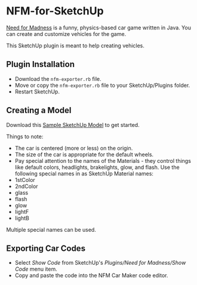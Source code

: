 NFM-for-SketchUp
================

[Need for Madness](http://www.needformadness.com/developer/) is a funny, physics-based car game written in Java. You can create and customize vehicles for the game.

This SketchUp plugin is meant to help creating vehicles.



## Plugin Installation ##


* Download the `nfm-exporter.rb` file.
* Move or copy the `nfm-exporter.rb` file to your SketchUp/Plugins folder.
* Restart SketchUp.

## Creating a Model ##

Download this [Sample SketchUp Model](http://sketchup.google.com/3dwarehouse/details?mid=d5387a815f8e5d17990657dd2813bf44) to get started.

Things to note:

* The car is centered (more or less) on the origin.
* The size of the car is appropriate for the default wheels.
* Pay special attention to the names of the Materials - they control things like default colors, headlights, brakelights, glow, and flash. Use the following special names in as SketchUp Material names:
 * 1stColor
 * 2ndColor
 * glass
 * flash
 * glow
 * lightF
 * lightB

Multiple special names can be used.

## Exporting Car Codes ##

* Select *Show Code* from SketchUp's *Plugins/Need for Madness/Show Code*
menu item.
* Copy and paste the code into the NFM Car Maker code editor.


